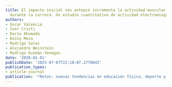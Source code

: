 ```yaml
---
title: El impacto inicial con antepié incrementa la actividad muscular del gastrocnemios
  durante la carrera. Un estudio cuantitativo de actividad electromiográfica
authors:
- Oscar Valencia
- Iver Cristi
- Darío Ahumada
- Keiny Meza
- Rodrigo Salas
- Alejandro Weinstein
- Rodrigo Guzmán Venegas
date: '2020-01-01'
publishDate: '2025-07-07T22:18:07.277084Z'
publication_types:
- article-journal
publication: '*Retos: nuevas tendencias en educación física, deporte y recreación*'
---
```

